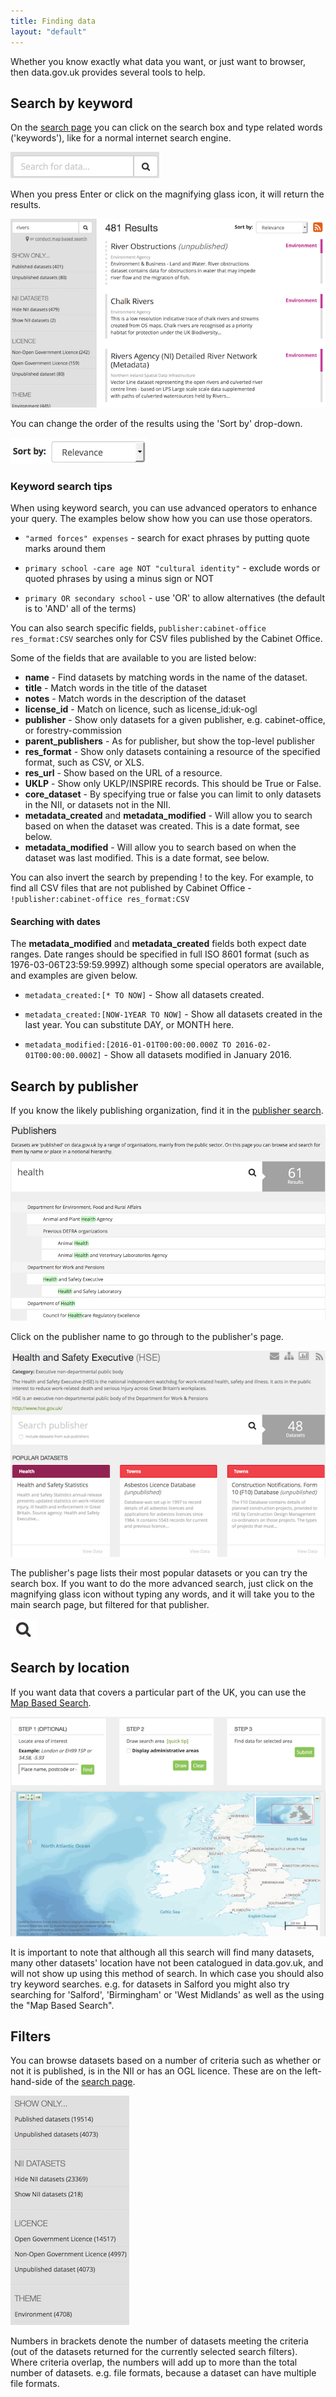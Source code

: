 ```yaml
---
title: Finding data
layout: "default"
---
```


Whether you know exactly what data you want, or just want to browser, then data.gov.uk provides several tools to help.

## Search by keyword

On the [search page](http://data.gov.uk/data/search) you can click on the search box and type related words ('keywords'), like for a normal internet search engine.

![Search box](images/finding_data_keyword_box.png)

When you press Enter or click on the magnifying glass icon, it will return the results.

![Search results](images/finding_data_keyword.png)

You can change the order of the results using the 'Sort by' drop-down.

![Sort dropdown](images/finding_data_sort.png)

### Keyword search tips 

When using keyword search, you can use advanced operators to enhance your query.
The examples below show how you can use those operators.

* ```"armed forces" expenses``` - search for exact phrases by putting quote marks around them

* ```primary school -care age NOT "cultural identity"``` - exclude words or quoted phrases by using a minus sign or NOT

* ```primary OR secondary school``` - use 'OR' to allow alternatives (the default is to 'AND' all of the terms)

You can also search specific fields, ```publisher:cabinet-office res_format:CSV``` searches only for CSV files published by the Cabinet Office.

Some of the fields that are available to you are listed below:

* __name__ - Find datasets by matching words in the name of the dataset.
* __title__ - Match words in the title of the dataset
* __notes__ - Match words in the description of the dataset
* __license_id__ - Match on licence, such as license_id:uk-ogl
* __publisher__ - Show only datasets for a given publisher, e.g. cabinet-office, or forestry-commission
* __parent_publishers__ - As for publisher, but show the top-level publisher
* __res_format__ - Show only datasets containing a resource of the specified format, such as CSV, or XLS.
* __res_url__ - Show based on the URL of a resource.
* __UKLP__ - Show only UKLP/INSPIRE records. This should be True or False.
* __core_dataset__ - By specifying true or false you can limit to only datasets in the NII, or datasets not in the NII.
* __metadata_created__ and __metadata_modified__ - Will allow you to search based on when the dataset was created. This is a date format, see below.
* __metadata_modified__ - Will allow you to search based on when the dataset was last modified. This is a date format, see below.

You can also invert the search by prepending ! to the key. For example, to find all CSV files that are not published by Cabinet Office - ```!publisher:cabinet-office res_format:CSV```

#### Searching with dates 

The __metadata_modified__ and __metadata_created__ fields both expect date ranges. Date ranges should be specified in full ISO 8601 format (such as 1976-03-06T23:59:59.999Z) although some special operators are available, and examples are given below.

* ```metadata_created:[* TO NOW]``` - Show all datasets created.

* ```metadata_created:[NOW-1YEAR TO NOW]``` - Show all datasets created in the last year. You can substitute DAY, or MONTH here.

* ```metadata_modified:[2016-01-01T00:00:00.000Z TO 2016-02-01T00:00:00.000Z]``` - Show all datasets modified in January 2016.


## Search by publisher

If you know the likely publishing organization, find it in the [publisher search](http://data.gov.uk/publisher).

![Publisher search](images/finding_data_publishers.png)

Click on the publisher name to go through to the publisher's page.

![Publisher page](images/finding_data_publisher_page.png)

The publisher's page lists their most popular datasets or you can try the search box. If you want to do the more advanced search, just click on the magnifying glass icon without typing any words, and it will take you to the main search page, but filtered for that publisher.

![Search icon](images/finding_data_search_icon.png)


## Search by location

If you want data that covers a particular part of the UK, you can use the [Map Based Search](http://data.gov.uk/data/map-based-search).

![Filters](images/finding_data_map.png)

It is important to note that although all this search will find many datasets, many other datasets' location have not been catalogued in data.gov.uk, and will not show up using this method of search. In which case you should also try keyword searches. e.g. for datasets in Salford you might also try searching for 'Salford', 'Birmingham' or 'West Midlands' as well as the using the "Map Based Search".


## Filters

You can browse datasets based on a number of criteria such as whether or not it is published, is in the NII or has an OGL licence. These are on the left-hand-side of the [search page](http://data.gov.uk/data/search).

![Filters](images/finding_data_filters.png)

Numbers in brackets denote the number of datasets meeting the criteria (out of the datasets returned for the currently selected search filters). Where criteria overlap, the numbers will add up to more than the total number of datasets. e.g. file formats, because a dataset can have multiple file formats.
